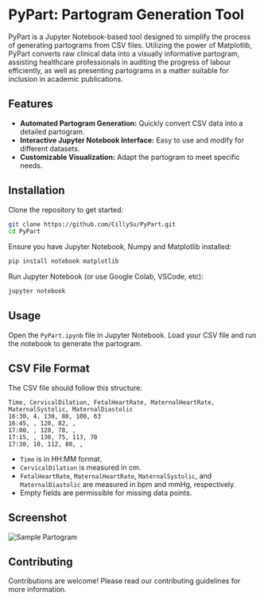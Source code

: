 # PyPart: Partogram Generation Tool

PyPart is a Jupyter Notebook-based tool designed to simplify the process of generating partograms from CSV files. Utilizing the power of Matplotlib, PyPart converts raw clinical data into a visually informative partogram, assisting healthcare professionals in auditing the progress of labour efficiently, as well as presenting partograms in a matter suitable for inclusion in academic publications.

## Features

-   **Automated Partogram Generation:** Quickly convert CSV data into a detailed partogram.
-   **Interactive Jupyter Notebook Interface:** Easy to use and modify for different datasets.
-   **Customizable Visualization:** Adapt the partogram to meet specific needs.

## Installation

Clone the repository to get started:

```bash
git clone https://github.com/CillySu/PyPart.git
cd PyPart
```

Ensure you have Jupyter Notebook, Numpy and Matplotlib installed:

```bash
pip install notebook matplotlib
```

Run Jupyter Notebook (or use Google Colab, VSCode, etc):

```bash
jupyter notebook
```

## Usage

Open the `PyPart.ipynb` file in Jupyter Notebook. Load your CSV file and run the notebook to generate the partogram.

## CSV File Format

The CSV file should follow this structure:

```csv
Time, CervicalDilation, FetalHeartRate, MaternalHeartRate, MaternalSystolic, MaternalDiastolic
16:30, 4, 130, 88, 100, 63
16:45, , 120, 82, ,
17:00, , 120, 78, ,
17:15, , 130, 75, 113, 70
17:30, 10, 112, 80, ,
```

-   `Time` is in HH:MM format.
-   `CervicalDilation` is measured in cm.
-   `FetalHeartRate`, `MaternalHeartRate`, `MaternalSystolic`, and `MaternalDiastolic` are measured in bpm and mmHg, respectively.
-   Empty fields are permissible for missing data points.

## Screenshot

![Sample Partogram](https://i.imgur.com/9FA6sTd.jpg)

## Contributing

Contributions are welcome! Please read our contributing guidelines for more information.

